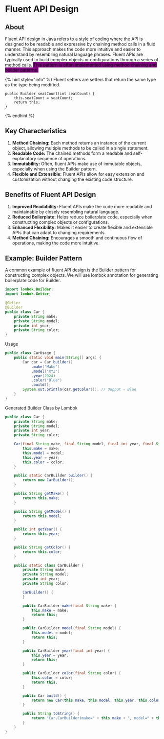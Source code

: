 # Fluent API Design

## About

Fluent API design in Java refers to a style of coding where the API is designed to be readable and expressive by chaining method calls in a fluid manner. This approach makes the code more intuitive and easier to understand by resembling natural language phrases. Fluent APIs are typically used to build complex objects or configurations through a series of method calls. <mark style="background-color:purple;">This pattern is often implemented using method chaining and builder patterns.</mark>

{% hint style="info" %}
Fluent setters are setters that return the same type as the type being modified.

```
public Builder seatCount(int seatCount) {
    this.seatCount = seatCount;
    return this;
}
```
{% endhint %}

## Key Characteristics

1. **Method Chaining:** Each method returns an instance of the current object, allowing multiple methods to be called in a single statement.
2. **Readable Code:** The chained methods form a readable and self-explanatory sequence of operations.
3. **Immutability:** Often, fluent APIs make use of immutable objects, especially when using the Builder pattern.
4. **Flexible and Extensible:** Fluent APIs allow for easy extension and customization without changing the existing code structure.

## Benefits of Fluent API Design

1. **Improved Readability:** Fluent APIs make the code more readable and maintainable by closely resembling natural language.
2. **Reduced Boilerplate:** Helps reduce boilerplate code, especially when constructing complex objects or configurations.
3. **Enhanced Flexibility:** Makes it easier to create flexible and extensible APIs that can adapt to changing requirements.
4. **Method Chaining:** Encourages a smooth and continuous flow of operations, making the code more intuitive.

## Example: Builder Pattern

A common example of fluent API design is the Builder pattern for constructing complex objects. We will use lombok annotation for generating boilerplate code for Builder.

```java
import lombok.Builder;
import lombok.Getter;

@Getter
@Builder
public class Car {
    private String make;
    private String model;
    private int year;
    private String color;
}
```

Usage

```java
public class CarUsage {
    public static void main(String[] args) {
        Car car = Car.builder()
            .make("Make")
            .model("XYZ")
            .year(2024)
            .color("Blue")
            .build();
        System.out.println(car.getColor()); // Oupput - Blue
    }
}
```

Generated Builder Class by Lombok

```java
public class Car {
    private String make;
    private String model;
    private int year;
    private String color;

    Car(final String make, final String model, final int year, final String color) {
        this.make = make;
        this.model = model;
        this.year = year;
        this.color = color;
    }

    public static CarBuilder builder() {
        return new CarBuilder();
    }

    public String getMake() {
        return this.make;
    }

    public String getModel() {
        return this.model;
    }

    public int getYear() {
        return this.year;
    }

    public String getColor() {
        return this.color;
    }

    public static class CarBuilder {
        private String make;
        private String model;
        private int year;
        private String color;

        CarBuilder() {
        }

        public CarBuilder make(final String make) {
            this.make = make;
            return this;
        }

        public CarBuilder model(final String model) {
            this.model = model;
            return this;
        }

        public CarBuilder year(final int year) {
            this.year = year;
            return this;
        }

        public CarBuilder color(final String color) {
            this.color = color;
            return this;
        }

        public Car build() {
            return new Car(this.make, this.model, this.year, this.color);
        }

        public String toString() {
            return "Car.CarBuilder(make=" + this.make + ", model=" + this.model + ", year=" + this.year + ", color=" + this.color + ")";
        }
    }
}
```
